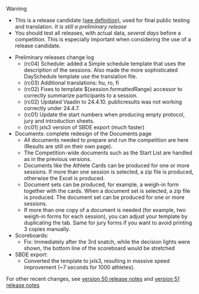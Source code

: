 > [!WARNING]
>
> - This is a release candidate [(see definition)](https://en.wikipedia.org/wiki/Software_release_life_cycle#Release_candidate), used for final public testing and translation. *It is still a preliminary release*
> - You should test all releases, with actual data, *several days* before a competition. This is especially important when considering the use of a release candidate.

- Preliminary releases change log
  - (rc04) Schedule: added a Simple schedule template that uses the description of the sessions. Also made the more sophisticated DaySchedule template use the translation file.
  - (rc03) Additional translations: hu, ro, fi
  - (rc02) Fixes to template ${session.formattedRange} accessor to correctly summarize participants to a session.
  - (rc02) Updated Vaadin to 24.4.10.  publicresults was not working correctly under 24.4.7.
  - (rc01) Update the start numbers when producing empty protocol, jury and introduction sheets.
  - (rc01) jxls3 version of SBDE export (much faster)
- Documents: complete redesign of the Documents page
  - All documents needed to prepare and run the competition are here (Results are still on their own page).
  - The Competition-wide documents such as the Start List are handled as in the previous versions.
  - Documents like the Athlete Cards can be produced for one or more sessions.  If more than one session is selected, a zip file is produced, otherwise the Excel is produced.
  - Document sets can be produced, for example, a weigh-in form together with the cards.  When a document set is selected, a zip file is produced. The document set can be produced for one or more sessions.
  - If more than one copy of a document is needed (for example, two weigh-in forms for each session), you can adjust your template by duplicating the tab.  Same for jury forms if you want to avoid printing 3 copies manually.
- Scoreboards:
  - Fix: Immediately after the 3rd snatch, while the decision lights were shown, the bottom line of the scoreboard would be stretched
- SBDE export:
  - Converted the template to jxls3, resulting in massive speed improvement (~7 seconds for 1000 athletes).



For other recent changes, see [version 50 release notes](https://github.com/owlcms/owlcms4/releases/tag/50.0.0) and [version 51 release notes](https://github.com/owlcms/owlcms4/releases/tag/51.0.0-rc02)
